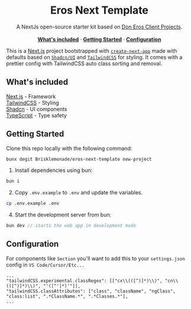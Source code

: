 <p align="center">
	<h1 align="center"><b>Eros Next Template</b></h1>
<p align="center">
    A NextJs open-source starter kit based on <a href="https://don-eros.webflow.io/">Don Eros Client Projects</a>.
    <br />
    <br />
    <a href="#whats-included"><strong>What's included</strong></a> ·
    <a href="#getting-started"><strong>Getting Started</strong></a> ·
    <a href="#configuration"><strong>Configuration</strong></a>
  </p>
</p>

This is a [Next.js](https://nextjs.org/) project bootstrapped with [`create-next-app`](https://github.com/vercel/next.js/tree/canary/packages/create-next-app) made with defaults based on [`Shadcn/UI`](https://ui.shadcn.com/) and [`TailwindCSS`](https://tailwindcss.com/) for styling. It comes with a prettier config with TailwindCSS auto class sorting and removal.

## What's included

[Next.js](https://nextjs.org/) - Framework<br>
[TailwindCSS](https://tailwindcss.com/) - Styling<br>
[Shadcn](https://ui.shadcn.com/) - UI components<br>
[TypeScript](https://www.typescriptlang.org/) - Type safety<br>

## Getting Started

Clone this repo locally with the following command:

```bash
bunx degit Brisklemonade/eros-next-template new-project
```

1. Install dependencies using bun:

```sh
bun i
```

2. Copy `.env.example` to `.env` and update the variables.

```sh
cp .env.example .env
```

4. Start the development server from bun:

```ts
bun dev // starts the web app in development mode
```

## Configuration

For components like `Section` you'll want to add this to your `settings.json` config in `VS Code/Cursor/Etc...`

```
...
"tailwindCSS.experimental.classRegex": [["cx\\(([^)]*)\\)", "cn\\(([^)]*)\\)", "'([^']*)'"]],
"tailwindCSS.classAttributes": ["class", "className", "ngClass", "class:list", ".*ClassName.*", ".*Classes.*"],
...
```
